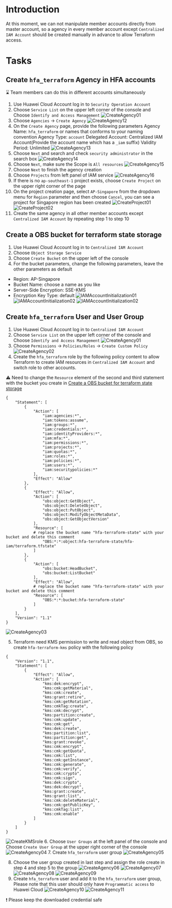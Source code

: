 # Introduction
At this moment, we can not manipulate member accounts directly from master account, so a agency in every member account except `Centralized IAM Account` should be created manually in advance to allow Terraform access.

# Tasks
## Create `hfa_terraform` Agency in HFA accounts
:hourglass: Team members can do this in different accounts simultaneously
1. Use Huawei Cloud Account log in to `Security Operation Account`
2. Choose `Service List` on the upper left corner of the console and Choose `Identify and Access Management`
![CreateAgency01](./images/006_CreateAgency_01.png)
3. Choose `Agencies` -> `Create Agency`
![CreateAgency12](./images/006_CreateAgency_12.png)
4. On the `Create Agency` page, provide the following parameters
   Agency Name: `hfa_terraform` or names that conforms to your naming convention
   Agency Type: `account`
   Delegated Account: Centralized IAM Account(Provide the account name which has a `_iam` suffix)
   Validity Period: Unlimited
![CreateAgency13](./images/006_CreateAgency_13.png)
5. Choose `Next` and search and check `security administrator` in the search box
![CreateAgency14](./images/006_CreateAgency_14.png)
6. Choose `Next`, make sure the Scope is `All resources`
![CreateAgency15](./images/006_CreateAgency_15.png)
7. Choose `Next` to finish the agency creation
8. Choose `Projects` from left panel of IAM service
![CreateAgency16](./images/006_CreateProject_18.png)
9. If there is no `ap-southeast-1` project exists, choose `Create Project` on the upper right corner of the page
10. On the project creation page, select `AP-Singapore` from the dropdown menu for `Region` parameter and then choose `Cancel`, you can see a project for Singapore region has been created
![CreateProject01](./images/006_CreateProject_19.png)
![CreateProject02](./images/006_CreateProject_20.png)
11. Create the same agency in all other member accounts except `Centralized IAM Account` by repeating step 1 to step 10

## Create a OBS bucket for terraform state storage
1. Use Huawei Cloud Account log in to `Centralized IAM Account`
2. Choose `Object Storage Service`
3. Choose `Create Bucket` on the upper left of the console
4. For the bucket parameters, change the following parameters, leave the other parameters as default
* Region: AP-Singapore
* Bucket Name: choose a name as you like
* Server-Side Encryption: SSE-KMS
* Encryption Key Type: default
![IAMAccountInitialization01](./images/007_IAMAccountInitialization_01.png)
![IAMAccountInitialization02](./images/007_IAMAccountInitialization_02.png)
![IAMAccountInitialization02](./images/007_IAMAccountInitialization_03.png)

## Create `hfa_terraform` User and User Group
1. Use Huawei Cloud Account log in to `Centralized IAM Account`
2. Choose `Service List` on the upper left corner of the console and Choose `Identify and Access Management`
![CreateAgency01](./images/006_CreateAgency_01.png)
3. Choose `Permissions` -> `Policies/Roles` -> `Create Custom Policy`
![CreateAgency02](./images/006_CreateAgency_02.png)
4. Create the `hfa_terraform` role by the following policy content to allow Terraform to create IAM resources in `Centralized IAM Account` and switch role to other accounts.

:warning: Need to change the `Resource` element of the second and third statement with the bucket you create in [Create a OBS bucket for terraform state storage](#create-a-obs-bucket-for-terraform-state-storage)
```
{
    "Statement": [
        {
            "Action": [
                "iam:agencies:*",
                "iam:tokens:assume",
                "iam:groups:*",
                "iam:credentials:*",
                "iam:identityProviders:*",
                "iam:mfa:*",
                "iam:permissions:*",
                "iam:projects:*",
                "iam:quotas:*",
                "iam:roles:*",
                "iam:policies:*",
                "iam:users:*",
                "iam:securitypolicies:*"
            ],
            "Effect": "Allow"
        },
        {
            "Effect": "Allow",
            "Action": [
                "obs:object:GetObject",
                "obs:object:DeleteObject",
                "obs:object:PutObject",
                "obs:object:ModifyObjectMetaData",
                "obs:object:GetObjectVersion"
            ],
            "Resource": [
            # replace the bucket name "hfa-terraform-state" with your bucket and delete this comment
                "OBS:*:*:object:hfa-terraform-state/hfa-iam/terraform.tfstate"
            ]
        },
        {
            "Action": [
                "obs:bucket:HeadBucket",
                "obs:bucket:ListBucket"
            ],
            "Effect": "Allow",
            # replace the bucket name "hfa-terraform-state" with your bucket and delete this comment
            "Resource": [
                "OBS:*:*:bucket:hfa-terraform-state"
            ]
        }
    ],
    "Version": "1.1"
}
```
![CreateAgency03](./images/006_CreateAgency_03.png)

5. Terraform need KMS permission to write and read object from OBS, so create `hfa-terraform-kms` policy with the following policy
```
{
    "Version": "1.1",
    "Statement": [
        {
            "Effect": "Allow",
            "Action": [
                "kms:dek:encrypt",
                "kms:cmk:getMaterial",
                "kms:cmk:create",
                "kms:grant:retire",
                "kms:cmk:getRotation",
                "kms:cmkTag:create",
                "kms:cmk:decrypt",
                "kms:partition:create",
                "kms:cmk:update",
                "kms:cmk:get",
                "kms:dek:create",
                "kms:partition:list",
                "kms:partition:get",
                "kms:grant:revoke",
                "kms:cmk:encrypt",
                "kms:cmk:getQuota",
                "kms:cmk:list",
                "kms:cmk:getInstance",
                "kms:cmk:generate",
                "kms:cmk:verify",
                "kms:cmk:crypto",
                "kms:cmk:sign",
                "kms:dek:crypto",
                "kms:dek:decrypt",
                "kms:grant:create",
                "kms:grant:list",
                "kms:cmk:deleteMaterial",
                "kms:cmk:getPublicKey",
                "kms:cmkTag:list",
                "kms:cmk:enable"
            ]
        }
    ]
}
```
![CreateKMSrole](./images/006_CreateAgency_17.png)
6. Choose `User Groups` at the left panel of the console and Choose `Create User Group` at the upper right corner of the console
![CreateAgency04](./images/006_CreateAgency_04.png)
7. Create `hfa_terraform` user group
![CreateAgency05](./images/006_CreateAgency_05.png)  

8. Choose the user group created in last step and assign the role create in step 4 and step 5 to the group
![CreateAgency06](./images/006_CreateAgency_06.png)
![CreateAgency07](./images/006_CreateAgency_07.png)
![CreateAgency08](./images/006_CreateAgency_08.png)
![CreateAgency09](./images/006_CreateAgency_09.png)
9. Create `hfa_terraform` user and add it to the `hfa_terraform` user group, Please note that this user should only have `Programmatic access` to Huawei Cloud
![CreateAgency10](./images/006_CreateAgency_10.png)
![CreateAgency11](./images/006_CreateAgency_11.png)

:heavy_exclamation_mark: Please keep the downloaded credential safe
